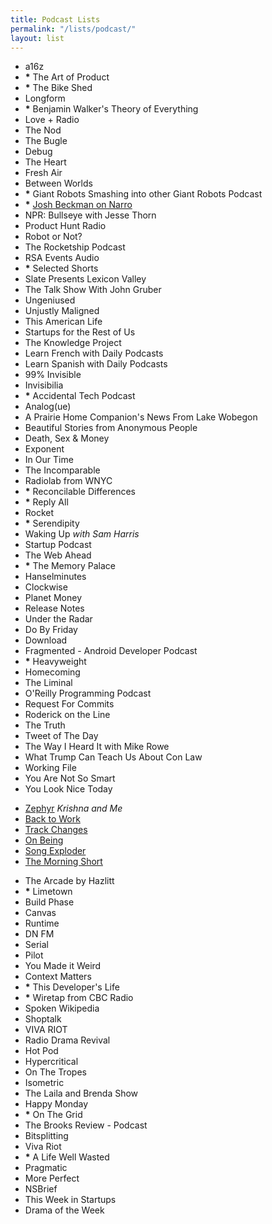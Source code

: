 ```yaml
---
title: Podcast Lists
permalink: "/lists/podcast/"
layout: list
---
```


<!-- list one -->
- a16z
- __*__ The Art of Product
- __*__ The Bike Shed
- Longform
- __*__ Benjamin Walker's Theory of Everything
- Love + Radio
- The Nod
- The Bugle
- Debug
- The Heart
- Fresh Air
- Between Worlds
- __*__ Giant Robots Smashing into other Giant Robots Podcast
- __*__ [Josh Beckman on Narro](http://narro.co)
- NPR: Bullseye with Jesse Thorn
- Product Hunt Radio
- Robot or Not?
- The Rocketship Podcast
- RSA Events Audio
- __*__ Selected Shorts
- Slate Presents Lexicon Valley
- The Talk Show With John Gruber
- Ungeniused
- Unjustly Maligned
- This American Life
- Startups for the Rest of Us
- The Knowledge Project
- Learn French with Daily Podcasts
- Learn Spanish with Daily Podcasts
- 99% Invisible
- Invisibilia
- __*__ Accidental Tech Podcast
- Analog(ue)
- A Prairie Home Companion's News From Lake Wobegon
- Beautiful Stories from Anonymous People
- Death, Sex & Money
- Exponent
- In Our Time
- The Incomparable
- Radiolab from WNYC
- __*__ Reconcilable Differences
- __*__ Reply All
- Rocket
- __*__ Serendipity
- Waking Up _with Sam Harris_
- Startup Podcast
- The Web Ahead
- __*__ The Memory Palace
- Hanselminutes
- Clockwise
- Planet Money
- Release Notes
- Under the Radar
- Do By Friday
- Download
- Fragmented - Android Developer Podcast
- __*__ Heavyweight
- Homecoming
- The Liminal
- O'Reilly Programming Podcast
- Request For Commits
- Roderick on the Line
- The Truth
- Tweet of The Day
- The Way I Heard It with Mike Rowe
- What Trump Can Teach Us About Con Law
- Working File
- You Are Not So Smart
- You Look Nice Today

<!-- list two -->
- [Zephyr](https://soundcloud.com/zephyrpodcast) _Krishna and Me_
- [Back to Work](http://5by5.tv/b2w)
- [Track Changes](https://trackchanges.postlight.com)
- [On Being](http://www.onbeing.org)
- [Song Exploder](//songexploder.net)
- [The Morning Short](https://itunes.apple.com/us/podcast/morning-short-your-daily-dose/id1082252606)

<!-- list three -->
- The Arcade by Hazlitt
- __*__ Limetown
- Build Phase
- Canvas
- Runtime
- DN FM
- Serial
- Pilot
- You Made it Weird
- Context Matters
- __*__ This Developer's Life
- __*__ Wiretap from CBC Radio
- Spoken Wikipedia
- Shoptalk
- VIVA RIOT
- Radio Drama Revival
- Hot Pod
- Hypercritical
- On The Tropes
- Isometric
- The Laila and Brenda Show
- Happy Monday
- __*__ On The Grid
- The Brooks Review - Podcast
- Bitsplitting
- Viva Riot
- __*__ A Life Well Wasted
- Pragmatic
- More Perfect
- NSBrief
- This Week in Startups
- Drama of the Week

